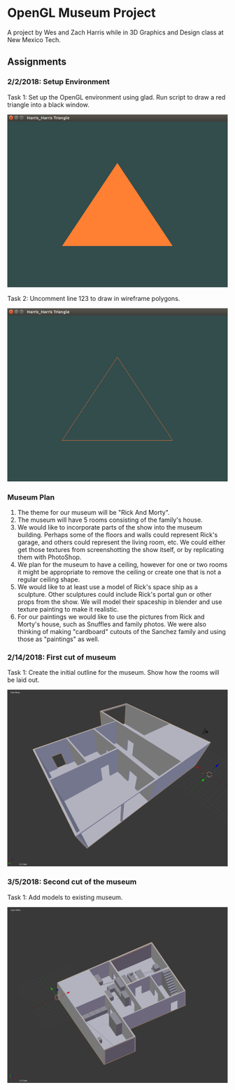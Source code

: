 # OpenGL Museum Project

A project by Wes and Zach Harris while in 3D Graphics and Design class at New Mexico Tech.

## Assignments

### 2/2/2018: Setup Environment

Task 1: Set up the OpenGL environment using glad. Run script to draw a red triangle into a black window.

![alt text](https://github.com/pixarninja/opengl_museum/blob/master/setup_environment/screenshots/Solid.png)

Task 2: Uncomment line 123 to draw in wireframe polygons.

![alt text](https://github.com/pixarninja/opengl_museum/blob/master/setup_environment/screenshots/Wireframe2.png)

### Museum Plan

1. The theme for our museum will be "Rick And Morty".
2. The museum will have 5 rooms consisting of the family's house.
3. We would like to incorporate parts of the show into the museum building. Perhaps some of the floors and walls could represent Rick's garage, and others could represent the living room, etc. We could either get those textures from screenshotting the show itself, or by replicating them with PhotoShop.
4. We plan for the museum to have a ceiling, however for one or two rooms it might be appropriate to remove the ceiling or create one that is not a regular ceiling shape.
5. We would like to at least use a model of Rick's space ship as a sculpture. Other sculptures could include Rick's portal gun or other props from the show. We will model their spaceship in blender and use texture painting to make it realistic.
6. For our paintings we would like to use the pictures from Rick and Morty's house, such as Snuffles and family photos. We were also thinking of making "cardboard" cutouts of the Sanchez family and using those as "paintings" as well.

### 2/14/2018: First cut of museum

Task 1: Create the initial outline for the museum. Show how the rooms will be laid out.

![alt text](https://github.com/pixarninja/opengl_museum/blob/master/Blender_Files/first_cut.png)

### 3/5/2018: Second cut of the museum

Task 1: Add models to existing museum.

![alt_text](https://github.com/pixarninja/opengl_museum/blob/master/Blender_Files/second_cut.png)
